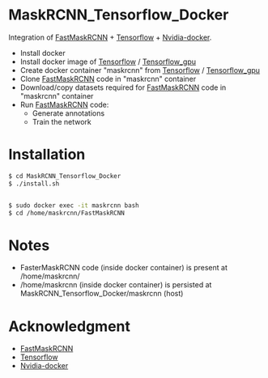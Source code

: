 # MaskRCNN_Tensorflow_Docker

Integration of [FastMaskRCNN] + [Tensorflow] + [Nvidia-docker].

  - Install docker
  - Install docker image of [Tensorflow] / [Tensorflow_gpu]
  - Create docker container "maskrcnn" from [Tensorflow] / [Tensorflow_gpu]
  - Clone [FastMaskRCNN] code in "maskrcnn" container
  - Download/copy datasets required for [FastMaskRCNN] code in "maskrcnn" container
  - Run [FastMaskRCNN] code:
    - Generate annotations
    - Train the network


# Installation
```sh
$ cd MaskRCNN_Tensorflow_Docker
$ ./install.sh


$ sudo docker exec -it maskrcnn bash
$ cd /home/maskrcnn/FastMaskRCNN
```

# Notes

  - FasterMaskRCNN code (inside docker container) is present at /home/maskrcnn/
  - /home/maskrcnn (inside docker container) is persisted at MaskRCNN_Tensorflow_Docker/maskrcnn (host)


# Acknowledgment
- [FastMaskRCNN]
- [Tensorflow]
- [Nvidia-docker]




[//]: #
[FastMaskRCNN]: https://github.com/CharlesShang/FastMaskRCNN
[Tensorflow]: https://github.com/tensorflow/tensorflow/tree/master/tensorflow/tools/docker
[Tensorflow_gpu]: https://github.com/tensorflow/tensorflow/tree/master/tensorflow/tools/docker
[Nvidia-docker]: https://github.com/NVIDIA/nvidia-docker


